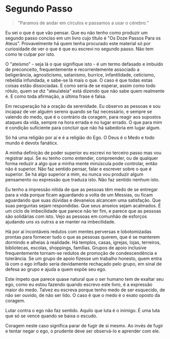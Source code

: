 Segundo Passo
=

> "Paramos de andar em círculos e passamos a usar o cérebro.”

Eu sei o que é que vão pensar. Que eu não tenho como produzir um segundo passo conciso em um livro cujo título é "Os Doze Passos Para os Ateus". Provavelmente há quem tenha procurado este material só por curiosidade de ver o que é que eu escrevi no segundo passo. Não tem como te culpar por isto.

O "ateísmo" - seja lá o que signifique isto - é um termo defasado e imbuído de preconceito, frequentemente e recorrentemente associado a beligerância, agnosticismo, satanismo, burrice, infantilidade, ceticismo, rebeldia infundada, e sabe-se lá mais o que. O caso é que todas estas coisas estão dissociadas. E como seria de se esperar, assim como todo rótulo, quem se diz "ateu/ateia" está dizendo que não sabe quem realmente é. E como toda afirmação, a última frase é falsa.

Em recuperação há a oração da serenidade. Eu observo as pessoas e sou incapaz de ver alguém serenx quando se faz necessário, e sempre se valendo do medo, que é o contrário da coragem, para reagir aos supostos ataques da vida, sempre na hora errada e no lugar errado. O que para mim é condição suficiente para concluir que não há sabedoria em lugar algum.

Só há uma religião por aí e é a religião do Ego. O Deus é o Medo e todo mundo é devotx fanáticx.

A minha definição de poder superior eu escrevi no terceiro passo mas vou registrar aqui. Se eu tenho como entender, compreender, ou de qualquer forma reduzir a algo que a minha mente minúscula pode controlar, então não é superior.
Não faz sentido pensar, falar e escrever sobre o que é superior. Se há algo superior a mim, eu nunca vou produzir algum pensamento ou expressão que traduza isto. Não faz sentido nenhum isto.

Eu tenho a impressão nítida de que as pessoas têm medo de se entregar para a vida porque ficam aguardando a volta de um Messias, ou ficam aguardando que suas dúvidas e devaneios alcancem uma satisfação. Que suas perguntas sejam respondidas. Que seus anseios sejam acalmados. É um ciclo de imbecilidade que parece não ter fim, e parece que as pessoas são solidárias com isto. Vejo as pessoas em comunhão de esforços ajudando uns xs outrxs a se manter na imbecilidade.

Há por aí incontáveis redutos com mentes perversas e lobotomizadas prontas para fornecer tudo o que as pessoas querem, que é se manterem dormindo e alheias à realidade. Há templos, casas, igrejas, lojas, terreiros, bibliotecas, escolas, shoppings, famílias. Grupos de apoio inclusive frequentemente tornam-se redutos de promoção de condescendência e tolerância. Se um grupo de apoio fizesse um trabalho honesto, quem entra lá com o ego inflado seria devidamente rechaçado pelo grupo, em sinal de defesa ao grupo e ajuda a quem expõe seu ego.

Este ímpeto que parece quase natural que o ser humano tem de exaltar seu ego, como eu estou fazendo quando escrevo este livro, é a expressão maior do medo. Talvez eu escreva porque tenho medo de ser esquecido, de não ser ouvido, de não ser lido. O caso é que o medo é o exato oposto da coragem.

Lutar contra o ego não faz sentido. Aquilo que luta é o inimigo. É uma luta que só se vence quando se baixa o escudo.

Coragem neste caso significa parar de fugir de si mesmx. Ao invés de fugir e tentar negar o ego, o prudente deve ser observá-lo e aprender com ele.
